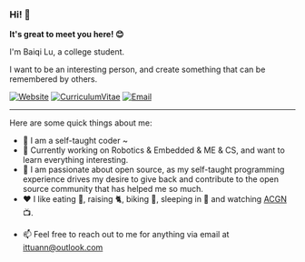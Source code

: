 ### Hi! 👋

**It's great to meet you here! 😊**

I'm Baiqi Lu, a college student.

I want to be an interesting person, and create something that can be remembered by others.

[![Website](https://img.shields.io/badge/-Blog-ff8000?style=for-the-badge&logo=blogger&logoColor=white&link=https://ittuann.github.io)](https://ittuann.github.io) [![CurriculumVitae](https://img.shields.io/badge/-Résumé-informational?style=for-the-badge&logo=BookStack&logoColor=white&link=https://baiqilu.netlify.app)](https://baiqilu.netlify.app) [![Email](https://img.shields.io/badge/-ittuann@outlook.com-c5221f?style=for-the-badge&logo=Gmail&logoColor=white&link=mailto:ittuann@outlook.com)](mailto:ittuann@outlook.com) 

------

Here are some quick things about me:

- 💫 I am a self-taught coder ~
- 🔭 Currently working on Robotics & Embedded & ME & CS, and want to learn everything interesting.
- 🌱 I am passionate about open source, as my self-taught programming experience drives my desire to give back and contribute to the open source community that has helped me so much.
- ❤️ I like eating 🍉, raising 🐈, biking 🚵, sleeping in 🛌 and watching [ACGN](<https://en.wikipedia.org/wiki/ACG_(subculture)>) 📺.
<!-- - 📝 Also checkout [my Resume here!](BaiqiLu.pdf) (and maybe my [LinkedIn]()) -->
- 📫 Feel free to reach out to me for anything via email at [ittuann@outlook.com](mailto:ittuann@outlook.com)
